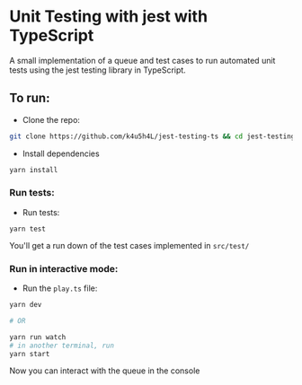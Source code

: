 # Unit Testing with jest with TypeScript

A small implementation of a queue and test cases to run automated unit tests using the jest testing library in TypeScript.

## To run:

-   Clone the repo:

```bash
git clone https://github.com/k4u5h4L/jest-testing-ts && cd jest-testing-ts/
```

-   Install dependencies

```bash
yarn install
```

### Run tests:

-   Run tests:

```
yarn test
```

You'll get a run down of the test cases implemented in `src/test/`

### Run in interactive mode:

-   Run the `play.ts` file:

```bash
yarn dev

# OR

yarn run watch
# in another terminal, run
yarn start
```

Now you can interact with the queue in the console
